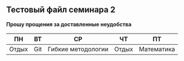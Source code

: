 ## Тестовый файл семинара 2

**Прошу прощения за доставленные неудобства**

ПН | ВТ | СР | ЧТ | ПТ
----- | ----- | -----| ------| -----|
Отдых | Git | Гибкие методологии | Отдых | Математика